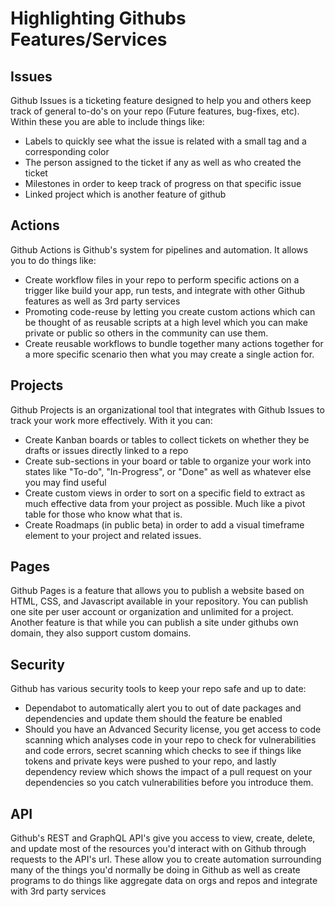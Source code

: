 # Highlighting Githubs Features/Services

## Issues

   Github Issues is a ticketing feature designed to help you and others keep track of general to-do's on your repo (Future features, bug-fixes, etc).  Within these
   you are able to include things like:

- Labels to quickly see what the issue is related with a small tag and a corresponding color
- The person assigned to the ticket if any as well as who created the ticket
- Milestones in order to keep track of progress on that specific issue
- Linked project which is another feature of github

## Actions

   Github Actions is Github's system for pipelines and automation.  It allows you to do things like:

- Create workflow files in your repo to perform specific actions on a trigger like build your app, run tests, and integrate with other Github features
     as well as 3rd party services
- Promoting code-reuse by letting you create custom actions which can be thought of as reusable scripts at a high level which you
     can make private or public so others in the community can use them.
- Create reusable workflows to bundle together many actions together for a more specific scenario then what you may create a single action for.

## Projects

   Github Projects is an organizational tool that integrates with Github Issues to track your work more effectively. With it you can:

- Create Kanban boards or tables to collect tickets on whether they be drafts or issues directly linked to a repo
- Create sub-sections in your board or table to organize your work into states like "To-do", "In-Progress", or "Done" as well as whatever else you may find useful
- Create custom views in order to sort on a specific field to extract as much effective data from your project as possible.  Much like a pivot table for those who know what that is.
- Create Roadmaps (in public beta) in order to add a visual timeframe element to your project and related issues.

## Pages

   Github Pages is a feature that allows you to publish a website based on HTML, CSS, and Javascript available in your repository.  You can publish one site per user account or organization and unlimited for a project.  Another feature is that while you can publish a site under githubs own domain, they also support custom domains.

## Security

   Github has various security tools to keep your repo safe and up to date:

- Dependabot to automatically alert you to out of date packages and dependencies and update them should the feature be enabled
- Should you have an Advanced Security license, you get access to code scanning which analyses code in your repo to check for vulnerabilities and code
     errors, secret scanning which checks to see if things like tokens and private keys were pushed to your repo, and lastly dependency review which shows
     the impact of a pull request on your dependencies so you catch vulnerabilities before you introduce them.

## API

   Github's REST and GraphQL API's give you access to view, create, delete, and update most of the resources you'd interact with on Github through requests
   to the API's url.  These allow you to create automation surrounding many of the things you'd normally be doing in Github as well as create programs to do things like aggregate data on orgs and repos and integrate with 3rd party services



